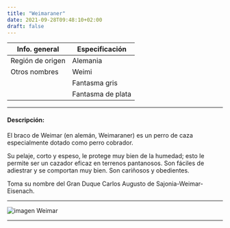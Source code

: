 ```yaml
---
title: "Weimaraner"
date: 2021-09-28T09:48:10+02:00
draft: false
---
```

|Info. general|Especificación|
|--|--|
|Región de origen|Alemania|
|Otros nombres|Weimi|
||Fantasma gris|
||Fantasma de plata|

-------------------------

#### Descripción:

El braco de Weimar (en alemán, Weimaraner) es un perro de caza especialmente dotado como perro cobrador.

Su pelaje, corto y espeso, le protege muy bien de la humedad; esto le permite ser un cazador eficaz en terrenos pantanosos. Son fáciles de adiestrar y se comportan muy bien. Son cariñosos y obedientes.

Toma su nombre del Gran Duque Carlos Augusto de Sajonia-Weimar-Eisenach.

-------------------------

![imagen Weimar](/img/wei.jpg)

-------------------------